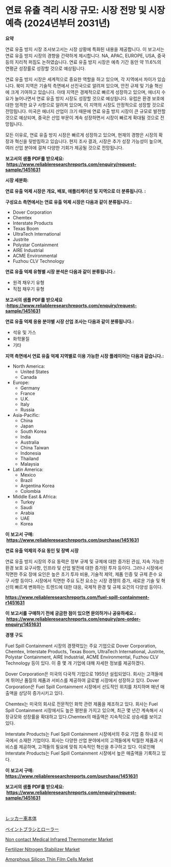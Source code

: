 <p><h1>연료 유출 격리 시장 규모: 시장 전망 및 시장 예측 (2024년부터 2031년)</h1></p><p><strong>요약</strong></p>
<p><p>연료 유출 방지 시장 조사보고서는 시장 상황에 특화된 내용을 제공합니다. 이 보고서는 연료 유출 방지 시장의 경향을 간략하게 제시합니다. NA, APAC, EUROPE, USA, 중국 등의 지리적 퍼짐도 논하였습니다. 연료 유출 방지 시장은 예측 기간 동안 약 11.6%의 연평균 성장률로 성장할 것으로 예상됩니다.</p><p>연료 유출 방지 시장은 세계적으로 중요한 역할을 하고 있으며, 각 지역에서 차이가 있습니다. 북미 지역은 기술적 측면에서 선진국으로 알려져 있으며, 안전 규제 및 기술 혁신에 크게 기여하고 있습니다. 아태 지역은 경제적으로 빠르게 성장하고 있으며, 에너지 수요가 늘어나면서 연료 유출 방지 시장도 성장할 것으로 예상됩니다. 유럽은 환경 보호에 대한 엄격한 요구 사항으로 알려져 있으며, 이 지역의 시장도 안정적으로 성장할 것으로 전망됩니다. 미국은 에너지 산업이 크기 때문에 연료 유출 방지 시장이 큰 규모로 발전할 것으로 예상되며, 중국은 산업 부문이 계속 성장하면서 시장이 빠르게 확대될 것으로 전망됩니다.</p><p>모든 이유로, 연료 유출 방지 시장은 빠르게 성장하고 있으며, 현재의 경향은 시장의 확장과 혁신을 뒷받침하고 있습니다. 현지 조사 결과, 시장은 추가 성장 가능성이 높으며, 여러 산업 분야에 걸쳐 다양한 기회가 제공될 것으로 전망됩니다.</p></p>
<p><strong>보고서의 샘플 PDF를 받으세요: &nbsp;<a href="https://www.reliableresearchreports.com/enquiry/request-sample/1451631">https://www.reliableresearchreports.com/enquiry/request-sample/1451631</a></strong></p>
<p><strong>시장 세분화:</strong></p>
<p><strong> 연료 유출 억제 시장은 개요, 배포, 애플리케이션 및 지역으로 더 분류됩니다. :</strong></p>
<p><strong>구성요소 측면에서는 연료 유출 억제 시장은 다음과 같이 분류됩니다.:</strong></p>
<p><ul><li>Dover Corporation</li><li>Chemtex</li><li>Interstate Products</li><li>Texas Boom</li><li>UltraTech International</li><li>Justrite</li><li>Polystar Containment</li><li>AIRE Industrial</li><li>ACME Environmental</li><li>Fuzhou CLV Technology</li></ul></p>
<p><strong> 연료 유출 억제 유형별 시장 분석은 다음과 같이 분류됩니다.:</strong></p>
<p><ul><li>원격 채우기 유형</li><li>직접 채우기 유형</li></ul></p>
<p><strong>보고서의 샘플 PDF를 받으세요 :<a href="https://www.reliableresearchreports.com/enquiry/request-sample/1451631">https://www.reliableresearchreports.com/enquiry/request-sample/1451631</a></strong></p>
<p><strong> 연료 유출 억제 응용 분야별 시장 산업 조사는 다음과 같이 분류됩니다.:</strong></p>
<p><ul><li>석유 및 가스</li><li>화학물질</li><li>기타</li></ul></p>
<p><strong>지역 측면에서 연료 유출 억제 지역별로 이용 가능한 시장 플레이어는 다음과 같습니다.:</strong></p>
<p><ul>
    <li>
        North America:
        <ul>
            <li>United States</li>
            <li>Canada</li>
        </ul>
    </li>
    <li>
        Europe:
        <ul>
            <li>Germany</li>
            <li>France</li>
            <li>U.K.</li>
            <li>Italy</li>
            <li>Russia</li>
        </ul>
    </li>
    <li>
        Asia-Pacific:
        <ul>
            <li>China</li>
            <li>Japan</li>
            <li>South Korea</li>
            <li>India</li>
            <li>Australia</li>
            <li>China Taiwan</li>
            <li>Indonesia</li>
            <li>Thailand</li>
            <li>Malaysia</li>
        </ul>
    </li>
    <li>
        Latin America:
        <ul>
            <li>Mexico</li>
            <li>Brazil</li>
            <li>Argentina Korea</li>
            <li>Colombia</li>
        </ul>
    </li>
    <li>
        Middle East & Africa:
        <ul>
            <li>Turkey</li>
            <li>Saudi</li>
            <li>Arabia</li>
            <li>UAE</li>
            <li>Korea</li>
        </ul>
    </li>
    </ul></p>
<p><strong>이 보고서 구매: &nbsp;<a href="https://www.reliableresearchreports.com/purchase/1451631">https://www.reliableresearchreports.com/purchase/1451631</a></strong></p>
<p><strong>연료 유출 억제의 주요 동인 및 장벽 시장</strong></p>
<p><p>연료 유출 방지 시장의 주요 동력은 정부 규제 및 규제에 대한 증가된 관심, 지속 가능한 환경 보호 요구사항, 인프라 및 산업 발전에 대한 증가된 투자 등이다. 그러나 시장에서 직면한 주요 장애 요인은 높은 초기 투자 비용, 기술적 제약, 제품 인증 및 규제 준수 요구 사항 등이다. 시장에서 직면한 주요 도전 요소는 시장 경쟁의 증가, 새로운 기술 및 혁신의 빠르게 변화하는 트렌드에 대한 대응, 국제적 환경 및 규제 요건의 다양성 등이다.</p></p>
<p><strong><a href="https://www.reliableresearchreports.com/fuel-spill-containment-r1451631">https://www.reliableresearchreports.com/fuel-spill-containment-r1451631</a></strong></p>
<p><strong>이 보고서를 구매하기 전에 궁금한 점이 있으면 문의하거나 공유하세요.: &nbsp;<a href="https://www.reliableresearchreports.com/enquiry/pre-order-enquiry/1451631">https://www.reliableresearchreports.com/enquiry/pre-order-enquiry/1451631</a></strong></p>
<p><strong>경쟁 구도</strong></p>
<p><p>Fuel Spill Containment 시장의 경쟁력있는 주요 기업으로 Dover Corporation, Chemtex, Interstate Products, Texas Boom, UltraTech International, Justrite, Polystar Containment, AIRE Industrial, ACME Environmental, Fuzhou CLV Technology 등이 있다. 이 중 몇 개 기업에 대해 자세한 정보를 제공하겠다.</p><p>Dover Corporation은 미국의 다국적 기업으로 1955년 설립되었다. 회사는 고객들에게 뛰어난 품질의 제품과 서비스를 제공하여 글로벌 시장에서 성장하고 있다. Dover Corporation은 Fuel Spill Containment 시장에서 선도적인 위치를 차지하며 매년 매출액을 상당히 증가시키고 있다.</p><p>Chemtex는 미국의 회사로 전문적인 화학 관련 제품을 제조하고 있다. 회사는 Fuel Spill Containment 시장에서도 높은 평판을 가지고 있으며, 최근 몇 년간 계속해서 시장규모와 성장률을 확대하고 있다.Chemtex의 매출액은 지속적으로 상승세를 보이고 있다.</p><p>Interstate Products는 Fuel Spill Containment 시장에서의 주요 기업 중 하나로 미국에서 소재한 기업이다. 회사는 다양한 산업 분야에서의 고객들에게 탁월한 제품과 서비스를 제공하며, 고객들의 필요에 맞춰 지속적인 혁신을 추구하고 있다. 이로인해 Interstate Products는 Fuel Spill Containment 시장에서 높은 매출액을 기록하고 있다.</p></p>
<p><strong>이 보고서 구매: &nbsp; <a href="https://www.reliableresearchreports.com/purchase/1451631">https://www.reliableresearchreports.com/purchase/1451631</a></strong></p>
<p><strong>보고서의 샘플 PDF를 받으세요: &nbsp;<a href="https://www.reliableresearchreports.com/enquiry/request-sample/1451631">https://www.reliableresearchreports.com/enquiry/request-sample/1451631</a></strong><strong></strong></p>
<p>&nbsp;</p>
<p><p><a href="https://github.com/laurenreichert/Market-Research-Report-List-1/blob/main/645038422883.md">レッカー車本体</a></p><p><a href="https://github.com/RodHoppe07/Market-Research-Report-List-1/blob/main/249311322884.md">ペイントブラシとローラー</a></p><p><a href="https://github.com/mbisetmhermsr/Market-Research-Report-List-2/blob/main/non-contact-medical-infrared-thermometer-market.md">Non contact Medical Infrared Thermometer Market</a></p><p><a href="https://www.linkedin.com/pulse/fertilizer-nitrogen-stabilizer-market-size-reflecting-forecast-obesf?trackingId=eT24Yr1rkDSDGZEBGJlykQ%3D%3D">Fertilizer Nitrogen Stabilizer Market</a></p><p><a href="https://www.linkedin.com/pulse/amorphous-silicon-thin-film-cells-market-size-2024-2031-lpbpf?trackingId=K3jeYEvbg5CqyJczWFGQHA%3D%3D">Amorphous Silicon Thin Film Cells Market</a></p></p>